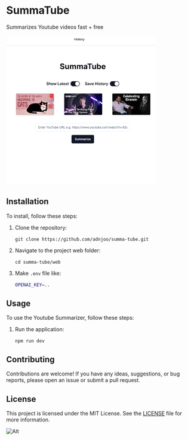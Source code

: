 # SummaTube

Summarizes Youtube videos fast + free

<img src='web/public/serve.png' width='400' style="border-radius: 10px;" />

## Installation
To install, follow these steps:

1. Clone the repository:
    ```
    git clone https://github.com/adnjoo/summa-tube.git
    ```

2. Navigate to the project web folder:
    ```
    cd summa-tube/web
    ```

3. Make `.env` file like:
    ```bash
    OPENAI_KEY=..
    ```

## Usage
To use the Youtube Summarizer, follow these steps:

1. Run the application:
    ```
    npm run dev
    ```

## Contributing
Contributions are welcome! If you have any ideas, suggestions, or bug reports, please open an issue or submit a pull request.

## License
This project is licensed under the MIT License. See the [LICENSE](/LICENSE) file for more information.

![Alt](https://repobeats.axiom.co/api/embed/6371d5acab71a8e52519bc3561d6b56d23550bc3.svg "Repobeats analytics image")
